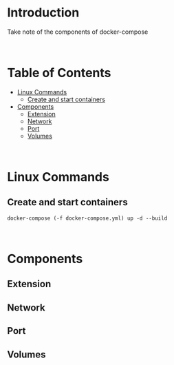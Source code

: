 

<!-- omit in toc -->
# Introduction
Take note of the components of docker-compose

<br />

<!-- omit in toc -->
# Table of Contents
- [Linux Commands](#linux-commands)
  - [Create and start containers](#create-and-start-containers)
- [Components](#components)
  - [Extension](#extension)
  - [Network](#network)
  - [Port](#port)
  - [Volumes](#volumes)

<br />

# Linux Commands
## Create and start containers
    docker-compose (-f docker-compose.yml) up -d --build

<br />

# Components
## Extension
## Network
## Port
## Volumes

